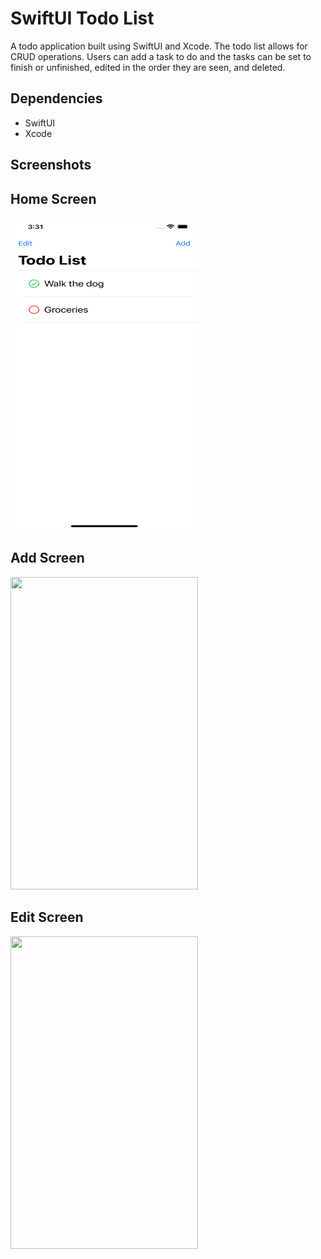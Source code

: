 # SwiftUI Todo List
A todo application built using SwiftUI and Xcode. The todo list allows for CRUD operations. Users can add a task to do and the tasks can be set to finish or unfinished, edited in the order they are seen, and deleted.

## Dependencies
- SwiftUI
- Xcode

## Screenshots

## Home Screen
<img src="https://github.com/patar-nguyen/swift_todo/blob/master/Todo_List/Assets.xcassets/Main.imageset/Main.png?raw=true" data-canonical-src="https://gyazo.com/eb5c5741b6a9a16c692170a41a49c858.png" width="300" height="500" />

## Add Screen
<img src="https://github.com/patar-nguyen/swift_todo/blob/master/Todo_List/Assets.xcassets/Main.imageset/Add.png?raw=true" data-canonical-src="https://gyazo.com/eb5c5741b6a9a16c692170a41a49c858.png" width="300" height="500" />

## Edit Screen
<img src="https://github.com/patar-nguyen/swift_todo/blob/master/Todo_List/Assets.xcassets/Main.imageset/Edit.png?raw=true" data-canonical-src="https://gyazo.com/eb5c5741b6a9a16c692170a41a49c858.png" width="300" height="500" />

